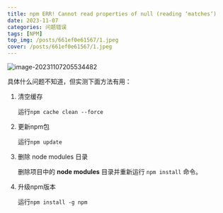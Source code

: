 ```yaml
---
title: npm ERR! Cannot read properties of null (reading ‘matches‘)
date: 2023-11-07
categories: 问题错误
tags: [NPM]
top_img: /posts/661ef0e61567/1.jpeg
cover: /posts/661ef0e61567/1.jpeg
---
```


![image-20231107205534482](image-20231107205534482.png)

具体什么问题不知道，但实测下面方法有用：

1. 清空缓存

   运行`npm cache clean --force`

2. 更新npm包

   运行`npm update`

3. 删除 node modules 日录

   删除项目中的 **node modules** 目录并重新运行 `npm install` 命令。

4. 升级npm版本

   运行`npm install -g npm`